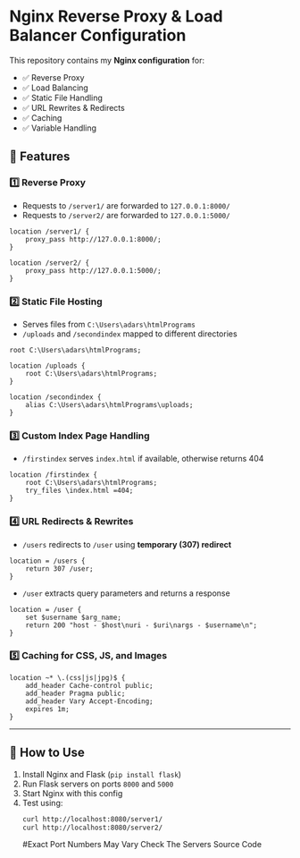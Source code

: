 # Nginx Reverse Proxy & Load Balancer Configuration

This repository contains my **Nginx configuration** for:
- ✅ Reverse Proxy
- ✅ Load Balancing
- ✅ Static File Handling
- ✅ URL Rewrites & Redirects
- ✅ Caching
- ✅ Variable Handling

## 📌 Features

### 1️⃣ Reverse Proxy
- Requests to `/server1/` are forwarded to `127.0.0.1:8000/`
- Requests to `/server2/` are forwarded to `127.0.0.1:5000/`
```nginx
location /server1/ {
    proxy_pass http://127.0.0.1:8000/;
}

location /server2/ {
    proxy_pass http://127.0.0.1:5000/;
}
```

### 2️⃣ Static File Hosting
- Serves files from `C:\Users\adars\htmlPrograms`
- `/uploads` and `/secondindex` mapped to different directories
```nginx
root C:\Users\adars\htmlPrograms;

location /uploads {
    root C:\Users\adars\htmlPrograms;
}

location /secondindex {
    alias C:\Users\adars\htmlPrograms\uploads;
}
```

### 3️⃣ Custom Index Page Handling
- `/firstindex` serves `index.html` if available, otherwise returns 404
```nginx
location /firstindex {
    root C:\Users\adars\htmlPrograms;
    try_files \index.html =404;
}
```

### 4️⃣ URL Redirects & Rewrites
- `/users` redirects to `/user` using **temporary (307) redirect**
```nginx
location = /users {
    return 307 /user;
}
```
- `/user` extracts query parameters and returns a response
```nginx
location = /user {
    set $username $arg_name;
    return 200 "host - $host\nuri - $uri\nargs - $username\n";
}
```

### 5️⃣ Caching for CSS, JS, and Images
```nginx
location ~* \.(css|js|jpg)$ {
    add_header Cache-control public;
    add_header Pragma public;
    add_header Vary Accept-Encoding;
    expires 1m;
}
```

---

## 🚀 How to Use
1. Install Nginx and Flask (`pip install flask`)
2. Run Flask servers on ports `8000` and `5000`
3. Start Nginx with this config
4. Test using:
   ```sh
   curl http://localhost:8080/server1/
   curl http://localhost:8080/server2/
   ```
    #Exact Port Numbers May Vary Check The Servers Source Code